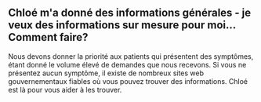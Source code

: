 ## Chloé m'a donné des informations générales - je veux des informations sur mesure pour moi... Comment faire?

Nous devons donner la priorité aux patients qui présentent des symptômes, étant donné le volume élevé de demandes que nous recevons. Si vous ne présentez aucun symptôme, il existe de nombreux sites web gouvernementaux fiables où vous pouvez trouver des informations. Chloé est là pour vous aider à les trouver.
